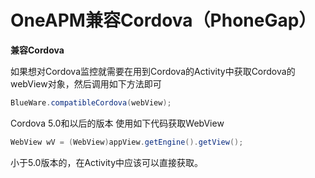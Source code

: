 # OneAPM兼容Cordova（PhoneGap）

**兼容Cordova**

如果想对Cordova监控就需要在用到Cordova的Activity中获取Cordova的webView对象，然后调用如下方法即可

```java
BlueWare.compatibleCordova(webView);
```

Cordova 5.0和以后的版本 使用如下代码获取WebView

```java
WebView wV = (WebView)appView.getEngine().getView();
```

小于5.0版本的，在Activity中应该可以直接获取。

